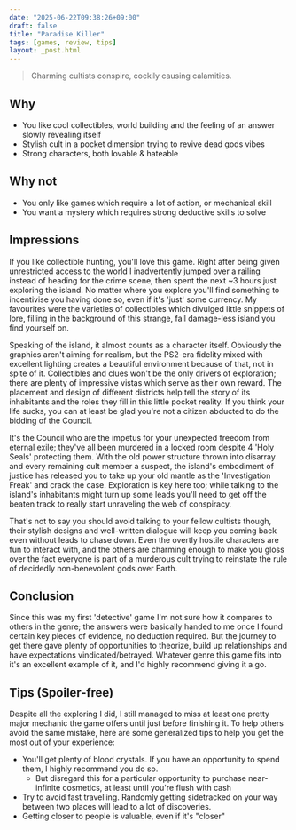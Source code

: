 ```yaml
---
date: "2025-06-22T09:38:26+09:00"
draft: false
title: "Paradise Killer"
tags: [games, review, tips]
layout: _post.html
---
```


> Charming cultists conspire, cockily causing calamities.

## Why

- You like cool collectibles, world building and the feeling of an answer slowly revealing itself
- Stylish cult in a pocket dimension trying to revive dead gods vibes
- Strong characters, both lovable & hateable

## Why not

- You only like games which require a lot of action, or mechanical skill
- You want a mystery which requires strong deductive skills to solve

## Impressions

If you like collectible hunting, you'll love this game. Right after being given unrestricted access to the world I inadvertently jumped over a railing instead of heading for the crime scene, then spent the next ~3 hours just exploring the island. No matter where you explore you'll find something to incentivise you having done so, even if it's 'just' some currency. My favourites were the varieties of collectibles which divulged little snippets of lore, filling in the background of this strange, fall damage-less island you find yourself on.

Speaking of the island, it almost counts as a character itself. Obviously the graphics aren't aiming for realism, but the PS2-era fidelity mixed with excellent lighting creates a beautiful environment because of that, not in spite of it. Collectibles and clues won't be the only drivers of exploration; there are plenty of impressive vistas which serve as their own reward. The placement and design of different districts help tell the story of its inhabitants and the roles they fill in this little pocket reality. If you think your life sucks, you can at least be glad you're not a citizen abducted to do the bidding of the Council.

It's the Council who are the impetus for your unexpected freedom from eternal exile; they've all been murdered in a locked room despite 4 'Holy Seals' protecting them. With the old power structure thrown into disarray and every remaining cult member a suspect, the island's embodiment of justice has released you to take up your old mantle as the 'Investigation Freak' and crack the case. Exploration is key here too; while talking to the island's inhabitants might turn up some leads you'll need to get off the beaten track to really start unraveling the web of conspiracy.

That's not to say you should avoid talking to your fellow cultists though, their stylish designs and well-written dialogue will keep you coming back even without leads to chase down. Even the overtly hostile characters are fun to interact with, and the others are charming enough to make you gloss over the fact everyone is part of a murderous cult trying to reinstate the rule of decidedly non-benevolent gods over Earth.

## Conclusion

Since this was my first 'detective' game I'm not sure how it compares to others in the genre; the answers were basically handed to me once I found certain key pieces of evidence, no deduction required. But the journey to get there gave plenty of opportunities to theorize, build up relationships and have expectations vindicated/betrayed. Whatever genre this game fits into it's an excellent example of it, and I'd highly recommend giving it a go.

## Tips (Spoiler-free)

Despite all the exploring I did, I still managed to miss at least one pretty major mechanic the game offers until just before finishing it. To help others avoid the same mistake, here are some generalized tips to help you get the most out of your experience:

- You'll get plenty of blood crystals. If you have an opportunity to spend them, I highly recommend you do so.
  - But disregard this for a particular opportunity to purchase near-infinite cosmetics, at least until you're flush with cash
- Try to avoid fast travelling. Randomly getting sidetracked on your way between two places will lead to a lot of discoveries.
- Getting closer to people is valuable, even if it's "closer"
